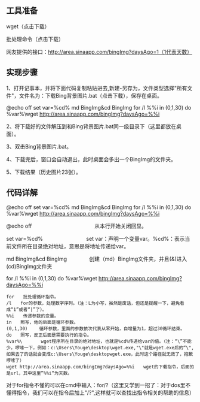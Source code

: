 工具准备
------------------------
 

wget（点击下载）

批处理命令（点击下载）

网友提供的接口：http://area.sinaapp.com/bingImg?daysAgo=1（1代表天数）

 
实现步骤
-------------------
 

1、打开记事本，并将下面代码复制粘贴进去,新建-另存为，文件类型选择"所有文件"，文件名为：下载Bing背景图片.bat（点击下载），保存在桌面。

@echo off
set var=%cd%
md BingImg&cd BingImg
for /l %%i in (0,1,30) do %var%\wget http://area.sinaapp.com/bingImg?daysAgo=%%i

 

2、将下载好的文件解压到和Bing背景图片.bat同一级目录下（这里都放在桌面）。

 

3、双击Bing背景图片.bat。

 

4、下载完后，窗口会自动退出，此时桌面会多出一个BingImg的文件夹。

 

5、下载结果（历史图片23张）。

 
代码详解
---------------------
 

@echo off
set var=%cd%
md BingImg&cd BingImg
for /l %%i in (0,1,30) do %var%\wget http://area.sinaapp.com/bingImg?daysAgo=%%i

 

@echo off　　　　　　　　　　　　从本行开始关闭回显。

set var=%cd%　　　　　　　　 set var：声明一个变量var。%cd%：表示当前文件所在目录绝对地址，意思是将地址传递给var。

md BingImg&cd BingImg 　　　　创建（md）BingImg文件夹，并且(&)进入(cd)BingImg文件夹

for /l %%i in (0,1,30) do %var%\wget http://area.sinaapp.com/bingImg?daysAgo=%%i

 

    for　　批处理循环指令。
    /l　　for的参数，处理数字序列。（注：L为小写，虽然是废话，但还是提醒一下，避免看成“1”或者“|”了）。
    %%i　　传递参数的变量。
    in　　照写，他的后面是循环参数。
    (0,1,30) 　　循环参数，里面的参数依次代表从零开始，自增量为1，超过30循环结束。
    do　　照写，反正后面是需要执行的指令。
    %var%\       wget程序所在目录的绝对地址，也就是%cd%传递给var的值。（注：“\”不能少。啰嗦一下，例如：c:\Users\Youge\desktop\wget.exe,"\"就是wget.exe后的“\",如果去了的话就会变成c:\Users\Youge\desktopwget.exe，此时这个路径就无效了，抱歉啰嗦了）
    wget http://area.sinaapp.com/bingImg?daysAgo=%%i　　wget的下载指令，后面的是url，其中这里”%%i“为天数。

 

对于for指令不懂的可以在cmd中输入：for/?（这里又学到一招了：对于dos里不懂得指令，我们可以在指令后加上"/?",这样就可以查找出指令相关的帮助的信息）

 